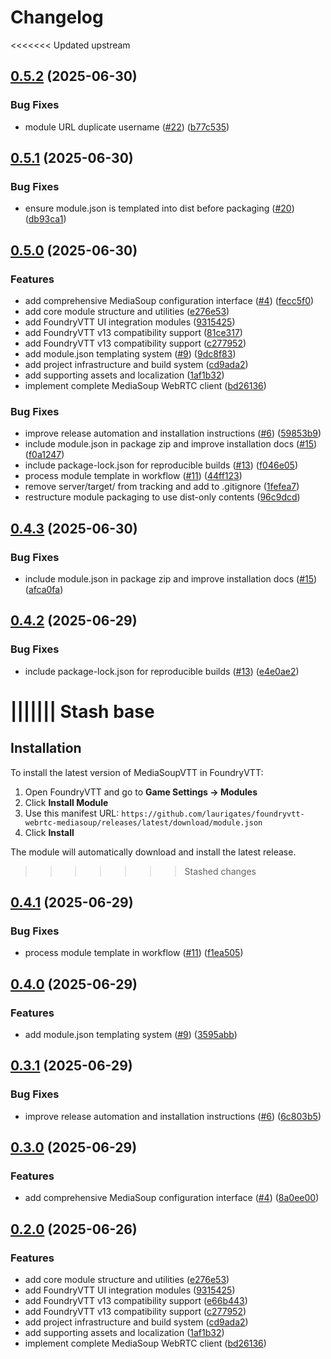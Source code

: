 # Changelog

<<<<<<< Updated upstream
## [0.5.2](https://github.com/laurigates/foundryvtt-webrtc-mediasoup/compare/v0.5.1...v0.5.2) (2025-06-30)


### Bug Fixes

* module URL duplicate username ([#22](https://github.com/laurigates/foundryvtt-webrtc-mediasoup/issues/22)) ([b77c535](https://github.com/laurigates/foundryvtt-webrtc-mediasoup/commit/b77c5352511eba92b231ff992439ae68d7fa79a1))

## [0.5.1](https://github.com/laurigates/foundryvtt-webrtc-mediasoup/compare/v0.5.0...v0.5.1) (2025-06-30)


### Bug Fixes

* ensure module.json is templated into dist before packaging ([#20](https://github.com/laurigates/foundryvtt-webrtc-mediasoup/issues/20)) ([db93ca1](https://github.com/laurigates/foundryvtt-webrtc-mediasoup/commit/db93ca1c3949ac8c8fcc8fb4af503ab0a781a631))

## [0.5.0](https://github.com/laurigates/foundryvtt-webrtc-mediasoup/compare/v0.4.3...v0.5.0) (2025-06-30)


### Features

* add comprehensive MediaSoup configuration interface ([#4](https://github.com/laurigates/foundryvtt-webrtc-mediasoup/issues/4)) ([fecc5f0](https://github.com/laurigates/foundryvtt-webrtc-mediasoup/commit/fecc5f0b4f9412e0ffa65082dd8ed0a5c2e3b5f6))
* add core module structure and utilities ([e276e53](https://github.com/laurigates/foundryvtt-webrtc-mediasoup/commit/e276e53488a77d894deb514bcdf41cbf144190c5))
* add FoundryVTT UI integration modules ([9315425](https://github.com/laurigates/foundryvtt-webrtc-mediasoup/commit/9315425da3c86cd942fa66c85aa970e4cf255666))
* add FoundryVTT v13 compatibility support ([81ce317](https://github.com/laurigates/foundryvtt-webrtc-mediasoup/commit/81ce31741601906d4ab9104c0cb156f610420675))
* add FoundryVTT v13 compatibility support ([c277952](https://github.com/laurigates/foundryvtt-webrtc-mediasoup/commit/c277952bad015eff756ee9f6b909aa6a42cbe790))
* add module.json templating system ([#9](https://github.com/laurigates/foundryvtt-webrtc-mediasoup/issues/9)) ([9dc8f83](https://github.com/laurigates/foundryvtt-webrtc-mediasoup/commit/9dc8f83a0c5f8d012303aade01b1713bb4461cf4))
* add project infrastructure and build system ([cd9ada2](https://github.com/laurigates/foundryvtt-webrtc-mediasoup/commit/cd9ada2355b01cba6a78857c4aecc3e5f80f66f1))
* add supporting assets and localization ([1af1b32](https://github.com/laurigates/foundryvtt-webrtc-mediasoup/commit/1af1b32c7d316935832b90f91885ad432e9006e2))
* implement complete MediaSoup WebRTC client ([bd26136](https://github.com/laurigates/foundryvtt-webrtc-mediasoup/commit/bd26136e56db9fc2033739adc175131205aea0bc))


### Bug Fixes

* improve release automation and installation instructions ([#6](https://github.com/laurigates/foundryvtt-webrtc-mediasoup/issues/6)) ([59853b9](https://github.com/laurigates/foundryvtt-webrtc-mediasoup/commit/59853b90bea4d950025afcd416f22964abb6611d))
* include module.json in package zip and improve installation docs ([#15](https://github.com/laurigates/foundryvtt-webrtc-mediasoup/issues/15)) ([f0a1247](https://github.com/laurigates/foundryvtt-webrtc-mediasoup/commit/f0a12471531388a8fe14cdfde09efecbb1d552f5))
* include package-lock.json for reproducible builds ([#13](https://github.com/laurigates/foundryvtt-webrtc-mediasoup/issues/13)) ([f046e05](https://github.com/laurigates/foundryvtt-webrtc-mediasoup/commit/f046e05ec248ba2eb5f6f9fa30b7d2c3281a5fca))
* process module template in workflow ([#11](https://github.com/laurigates/foundryvtt-webrtc-mediasoup/issues/11)) ([44ff123](https://github.com/laurigates/foundryvtt-webrtc-mediasoup/commit/44ff123c54e52a4e91be563cb89ac79e2559b483))
* remove server/target/ from tracking and add to .gitignore ([1fefea7](https://github.com/laurigates/foundryvtt-webrtc-mediasoup/commit/1fefea764272ded102a6def4cded71ae075c802e))
* restructure module packaging to use dist-only contents ([96c9dcd](https://github.com/laurigates/foundryvtt-webrtc-mediasoup/commit/96c9dcd64dfed9b0e5d1430991957779b35747a8))

## [0.4.3](https://github.com/laurigates/foundryvtt-webrtc-mediasoup/compare/v0.4.2...v0.4.3) (2025-06-30)


### Bug Fixes

* include module.json in package zip and improve installation docs ([#15](https://github.com/laurigates/foundryvtt-webrtc-mediasoup/issues/15)) ([afca0fa](https://github.com/laurigates/foundryvtt-webrtc-mediasoup/commit/afca0fa92ebceb5256c125cd43050d178aa09326))

## [0.4.2](https://github.com/laurigates/foundryvtt-webrtc-mediasoup/compare/v0.4.1...v0.4.2) (2025-06-29)


### Bug Fixes

* include package-lock.json for reproducible builds ([#13](https://github.com/laurigates/foundryvtt-webrtc-mediasoup/issues/13)) ([e4e0ae2](https://github.com/laurigates/foundryvtt-webrtc-mediasoup/commit/e4e0ae25ca7762145144cf333e4ff1126059eb2f))

||||||| Stash base
=======
## Installation

To install the latest version of MediaSoupVTT in FoundryVTT:

1. Open FoundryVTT and go to **Game Settings → Modules**
2. Click **Install Module**
3. Use this manifest URL: `https://github.com/laurigates/foundryvtt-webrtc-mediasoup/releases/latest/download/module.json`
4. Click **Install**

The module will automatically download and install the latest release.

>>>>>>> Stashed changes
## [0.4.1](https://github.com/laurigates/foundryvtt-webrtc-mediasoup/compare/v0.4.0...v0.4.1) (2025-06-29)


### Bug Fixes

* process module template in workflow ([#11](https://github.com/laurigates/foundryvtt-webrtc-mediasoup/issues/11)) ([f1ea505](https://github.com/laurigates/foundryvtt-webrtc-mediasoup/commit/f1ea505cfc0347f5cf306025ac1301caee7ccbe8))

## [0.4.0](https://github.com/laurigates/foundryvtt-webrtc-mediasoup/compare/v0.3.1...v0.4.0) (2025-06-29)


### Features

* add module.json templating system ([#9](https://github.com/laurigates/foundryvtt-webrtc-mediasoup/issues/9)) ([3595abb](https://github.com/laurigates/foundryvtt-webrtc-mediasoup/commit/3595abb56a89d096a5189d5b7e12f4ac40809105))

## [0.3.1](https://github.com/laurigates/foundryvtt-webrtc-mediasoup/compare/v0.3.0...v0.3.1) (2025-06-29)


### Bug Fixes

* improve release automation and installation instructions ([#6](https://github.com/laurigates/foundryvtt-webrtc-mediasoup/issues/6)) ([6c803b5](https://github.com/laurigates/foundryvtt-webrtc-mediasoup/commit/6c803b5777471251cc0b529bbd48ee0367b76d44))

## [0.3.0](https://github.com/laurigates/foundryvtt-webrtc-mediasoup/compare/v0.2.0...v0.3.0) (2025-06-29)


### Features

* add comprehensive MediaSoup configuration interface ([#4](https://github.com/laurigates/foundryvtt-webrtc-mediasoup/issues/4)) ([8a0ee00](https://github.com/laurigates/foundryvtt-webrtc-mediasoup/commit/8a0ee00a96f1d15a14572a82d954c53a5d2136e7))

## [0.2.0](https://github.com/laurigates/foundryvtt-webrtc-mediasoup/compare/v0.1.0...v0.2.0) (2025-06-26)


### Features

* add core module structure and utilities ([e276e53](https://github.com/laurigates/foundryvtt-webrtc-mediasoup/commit/e276e53488a77d894deb514bcdf41cbf144190c5))
* add FoundryVTT UI integration modules ([9315425](https://github.com/laurigates/foundryvtt-webrtc-mediasoup/commit/9315425da3c86cd942fa66c85aa970e4cf255666))
* add FoundryVTT v13 compatibility support ([e66b443](https://github.com/laurigates/foundryvtt-webrtc-mediasoup/commit/e66b4436f9bb1650bc50fbca7a1a1596e7bd364b))
* add FoundryVTT v13 compatibility support ([c277952](https://github.com/laurigates/foundryvtt-webrtc-mediasoup/commit/c277952bad015eff756ee9f6b909aa6a42cbe790))
* add project infrastructure and build system ([cd9ada2](https://github.com/laurigates/foundryvtt-webrtc-mediasoup/commit/cd9ada2355b01cba6a78857c4aecc3e5f80f66f1))
* add supporting assets and localization ([1af1b32](https://github.com/laurigates/foundryvtt-webrtc-mediasoup/commit/1af1b32c7d316935832b90f91885ad432e9006e2))
* implement complete MediaSoup WebRTC client ([bd26136](https://github.com/laurigates/foundryvtt-webrtc-mediasoup/commit/bd26136e56db9fc2033739adc175131205aea0bc))
